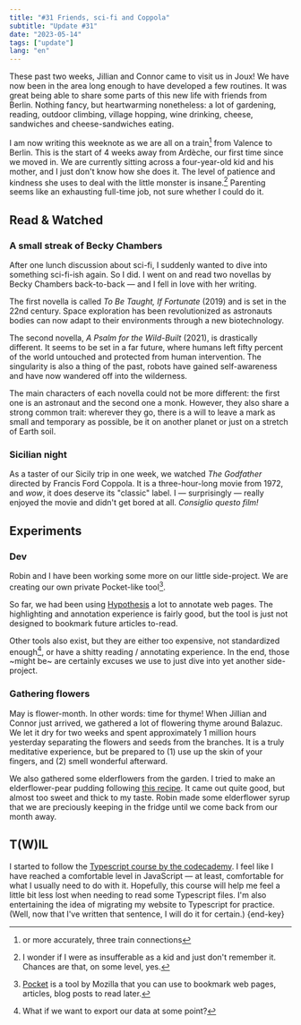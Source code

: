 ```yaml
---
title: "#31 Friends, sci-fi and Coppola"
subtitle: "Update #31"
date: "2023-05-14"
tags: ["update"]
lang: "en"
---
```


These past two weeks, Jillian and Connor came to visit us in Joux! We have now been in the area long enough to have developed a few routines. It was great being able to share some parts of this new life with friends from Berlin. Nothing fancy, but heartwarming nonetheless: a lot of gardening, reading, outdoor climbing, village hopping, wine drinking, cheese, sandwiches and cheese-sandwiches eating.

I am now writing this weeknote as we are all on a train[^1] from Valence to Berlin. This is the start of 4 weeks away from Ardèche, our first time since we moved in. We are currently sitting across a four-year-old kid and his mother, and I just don't know how she does it. The level of patience and kindness she uses to deal with the little monster is insane.[^2] Parenting seems like an exhausting full-time job, not sure whether I could do it.

[^1]: or more accurately, three train connections
[^2]: I wonder if I were as insufferable as a kid and just don't remember it. Chances are that, on some level, yes.

## Read & Watched

### A small streak of Becky Chambers

After one lunch discussion about sci-fi, I suddenly wanted to dive into something sci-fi-ish again. So I did. I went on and read two novellas by Becky Chambers back-to-back — and I fell in love with her writing.

The first novella is called <cite>To Be Taught, If Fortunate</cite> (2019) and is set in the 22nd century. Space exploration has been revolutionized as astronauts bodies can now adapt to their environments through a new biotechnology.

The second novella, <cite>A Psalm for the Wild-Built</cite> (2021), is drastically different. It seems to be set in a far future, where humans left fifty percent of the world untouched and protected from human intervention. The singularity is also a thing of the past, robots have gained self-awareness and have now wandered off into the wilderness.

The main characters of each novella could not be more different: the first one is an astronaut and the second one a monk. However, they also share a strong common trait: wherever they go, there is a will to leave a mark as small and temporary as possible, be it on another planet or just on a stretch of Earth soil.

### Sicilian night

As a taster of our Sicily trip in one week, we watched <cite>The Godfather</cite> directed by Francis Ford Coppola. It is a three-hour-long movie from 1972, and _wow_, it does deserve its "classic" label. I — surprisingly — really enjoyed the movie and didn't get bored at all. _Consiglio questo film!_

## Experiments

### Dev

Robin and I have been working some more on our little side-project. We are creating our own private Pocket-like tool[^3].

So far, we had been using [Hypothesis](https://web.hypothes.is/) a lot to annotate web pages. The highlighting and annotation experience is fairly good, but the tool is just not designed to bookmark future articles to-read.

Other tools also exist, but they are either too expensive, not standardized enough[^4], or have a shitty reading / annotating experience. In the end, those ~might be~ are certainly excuses we use to just dive into yet another side-project.

### Gathering flowers

May is flower-month. In other words: time for thyme! When Jillian and Connor just arrived, we gathered a lot of flowering thyme around Balazuc. We let it dry for two weeks and spent approximately 1 million hours yesterday separating the flowers and seeds from the branches. It is a truly meditative experience, but be prepared to (1) use up the skin of your fingers, and (2) smell wonderful afterward.

We also gathered some elderflowers from the garden. I tried to make an elderflower-pear pudding following [this recipe](https://www.kilometre-0.fr/recettes/flan-aux-poires-et-aux-fleurs-de-sureau/). It came out quite good, but almost too sweet and thick to my taste. Robin made some elderflower syrup that we are preciously keeping in the fridge until we come back from our month away.

[^3]: [Pocket](https://getpocket.com/) is a tool by Mozilla that you can use to bookmark web pages, articles, blog posts to read later.
[^4]: What if we want to export our data at some point?

## T(W)IL

I started to follow the [Typescript course by the codecademy](https://www.codecademy.com/learn/learn-typescript). I feel like I have reached a comfortable level in JavaScript — at least, comfortable for what I usually need to do with it. Hopefully, this course will help me feel a little bit less lost when needing to read some Typescript files. I'm also entertaining the idea of migrating my website to Typescript for practice. (Well, now that I've written that sentence, I will do it for certain.) {end-key}
